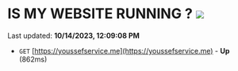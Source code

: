 # IS MY WEBSITE RUNNING ? [![](https://img.shields.io/static/v1?label=Sponsor&message=%E2%9D%A4&logo=GitHub&color=%23fe8e86)](https://github.com/sponsors/<username>)

Last updated: **10/14/2023, 12:09:08 PM**

- `GET` [https://youssefservice.me](https://youssefservice.me) - **Up** (862ms)
